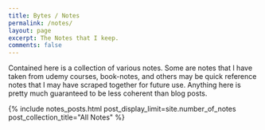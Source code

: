 ```yaml
---
title: Bytes / Notes
permalink: /notes/
layout: page
excerpt: The Notes that I keep.
comments: false
---
```


Contained here is a collection of various notes. Some are notes that I have taken from udemy courses, book-notes, and 
others may be quick reference notes that I may have scraped together for future use. Anything here is pretty much guaranteed to 
be less coherent than blog posts.


{% include notes_posts.html post_display_limit=site.number_of_notes post_collection_title="All Notes" %}